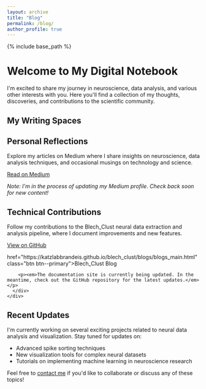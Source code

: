 ```yaml
---
layout: archive
title: "Blog"
permalink: /blog/
author_profile: true
---
```


{% include base_path %}

# Welcome to My Digital Notebook

I'm excited to share my journey in neuroscience, data analysis, and various other interests with you. Here you'll find a collection of my thoughts, discoveries, and contributions to the scientific community.

## My Writing Spaces

<div class="grid__wrapper">
  <div class="grid__item">
    <div class="archive__item">
      <div class="archive__item-teaser">
        <i class="fas fa-pen-fancy fa-3x" style="color: #333;"></i>
      </div>
      <div class="archive__item-body">
        <h2 class="archive__item-title">Personal Reflections</h2>
        <div class="archive__item-excerpt">
          <p>Explore my articles on Medium where I share insights on neuroscience, data analysis techniques, and occasional musings on technology and science.</p>
        </div>
        <p><a href="https://medium.com/@abuzar_mahmood" class="btn btn--primary">Read on Medium</a></p>
        <p><em>Note: I'm in the process of updating my Medium profile. Check back soon for new content!</em></p>
      </div>
    </div>
  </div>
  
  <div class="grid__item">
    <div class="archive__item">
      <div class="archive__item-teaser">
        <i class="fas fa-brain fa-3x" style="color: #333;"></i>
      </div>
      <div class="archive__item-body">
        <h2 class="archive__item-title">Technical Contributions</h2>
        <div class="archive__item-excerpt">
          <p>Follow my contributions to the Blech_Clust neural data extraction and analysis pipeline, where I document improvements and new features.</p>
        </div>
        <p><a href="https://github.com/KatzLabBrandeis/blech_clust" class="btn btn--primary">View on GitHub</a></p>
href="https://katzlabbrandeis.github.io/blech_clust/blogs/blogs_main.html" class="btn btn--primary">Blech_Clust Blog</a></p>

        <p><em>The documentation site is currently being updated. In the meantime, check out the GitHub repository for the latest updates.</em></p>
      </div>
    </div>
  </div>
</div>

## Recent Updates

I'm currently working on several exciting projects related to neural data analysis and visualization. Stay tuned for updates on:

- Advanced spike sorting techniques
- New visualization tools for complex neural datasets
- Tutorials on implementing machine learning in neuroscience research

Feel free to [contact me](/contact/) if you'd like to collaborate or discuss any of these topics!
